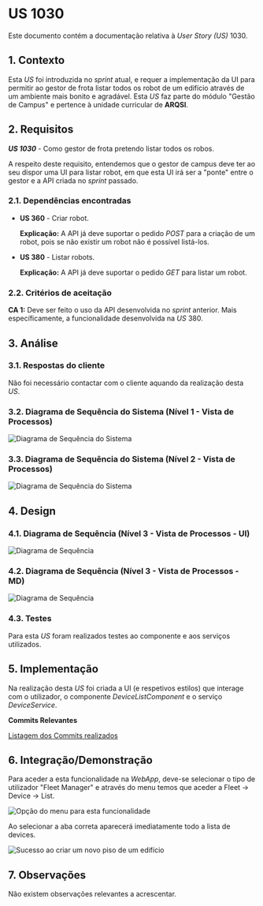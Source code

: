 # US 1030

Este documento contém a documentação relativa à *User Story (US)* 1030.

## 1. Contexto

Esta *US* foi introduzida no *sprint* atual, e requer a implementação da UI para permitir ao gestor de frota listar todos os robot de um edifício através de um ambiente mais bonito e agradável.
Esta *US* faz parte do módulo "Gestão de Campus" e pertence à unidade curricular de **ARQSI**.

## 2. Requisitos

***US 1030*** - Como gestor de frota pretendo listar todos os robos.

A respeito deste requisito, entendemos que o gestor de campus deve ter ao seu dispor uma UI para listar robot,
em que esta UI irá ser a "ponte" entre o gestor e a API criada no *sprint* passado.

### 2.1. Dependências encontradas

- **US 360** - Criar robot.

  **Explicação:** A API já deve suportar o pedido *POST* para a criação de um robot, pois se não existir um robot não é possível listá-los.

- **US 380** - Listar robots.

	**Explicação:** A API já deve suportar o pedido *GET* para listar um robot.

### 2.2. Critérios de aceitação

**CA 1:** Deve ser feito o uso da API desenvolvida no *sprint* anterior. Mais específicamente, a funcionalidade desenvolvida na *US* 380.

## 3. Análise

### 3.1. Respostas do cliente

Não foi necessário contactar com o cliente aquando da realização desta *US*.

### 3.2. Diagrama de Sequência do Sistema (Nível 1 - Vista de Processos)

![Diagrama de Sequência do Sistema](IMG/system-sequence-diagram-level-1.svg)

### 3.3. Diagrama de Sequência do Sistema (Nível 2 - Vista de Processos)

![Diagrama de Sequência do Sistema](IMG/system-sequence-diagram-level-2.svg)

## 4. Design

### 4.1. Diagrama de Sequência (Nível 3 - Vista de Processos - UI)

![Diagrama de Sequência](IMG/sequence-diagram-UI-level-3.svg)

### 4.2. Diagrama de Sequência (Nível 3 - Vista de Processos - MD)

![Diagrama de Sequência](IMG/sequence-diagram-MD-level-3.svg)

### 4.3. Testes

Para esta *US* foram realizados testes ao componente e aos serviços utilizados.

## 5. Implementação

Na realização desta *US* foi criada a UI (e respetivos estilos) que interage com o utilizador, o componente *DeviceListComponent* e o serviço *DeviceService*.

**Commits Relevantes**

[Listagem dos Commits realizados](https://1191296gg.atlassian.net/browse/S50-5)

## 6. Integração/Demonstração

Para aceder a esta funcionalidade na *WebApp*, deve-se selecionar o tipo de utilizador "Fleet Manager" e através do menu
temos que aceder a Fleet -> Device -> List.

![Opção do menu para esta funcionalidade](IMG/menu_option.png)

Ao selecionar a aba correta aparecerá imediatamente todo a lista de devices.

![Sucesso ao criar um novo piso de um edifício](IMG/successfull_list.png)

## 7. Observações

Não existem observações relevantes a acrescentar.
